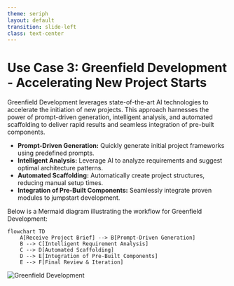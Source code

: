 ```yaml
---
theme: seriph
layout: default
transition: slide-left
class: text-center
---
```


# Use Case 3: Greenfield Development - Accelerating New Project Starts

Greenfield Development leverages state-of-the-art AI technologies to accelerate the initiation of new projects. This approach harnesses the power of prompt-driven generation, intelligent analysis, and automated scaffolding to deliver rapid results and seamless integration of pre-built components.

- **Prompt-Driven Generation:** Quickly generate initial project frameworks using predefined prompts.
- **Intelligent Analysis:** Leverage AI to analyze requirements and suggest optimal architecture patterns.
- **Automated Scaffolding:** Automatically create project structures, reducing manual setup times.
- **Integration of Pre-Built Components:** Seamlessly integrate proven modules to jumpstart development.

Below is a Mermaid diagram illustrating the workflow for Greenfield Development:

```mermaid
flowchart TD
    A[Receive Project Brief] --> B[Prompt-Driven Generation]
    B --> C[Intelligent Requirement Analysis]
    C --> D[Automated Scaffolding]
    D --> E[Integration of Pre-Built Components]
    E --> F[Final Review & Iteration]
```

![Greenfield Development](/public/images/greenfield-development.png)

<!-- 
Speaker Notes:
In this slide, we explore the concept of Greenfield Development within the Kore Innovation Hub. The focus is on significantly reducing project initiation times by utilizing cutting-edge AI:
1. The process begins when a new project brief is received.
2. Using a prompt-driven generation strategy, the system drafts an initial project framework.
3. The AI then performs intelligent analysis to understand requirements and optimize the architecture.
4. Automated scaffolding sets up the necessary project structure, ensuring consistency and quality.
5. Lastly, pre-built components are integrated, enabling the team to focus on customization and innovation rather than reinventing the wheel.
This streamlined approach not only accelerates the development process but also enhances the overall quality and scalability of the project.
-->